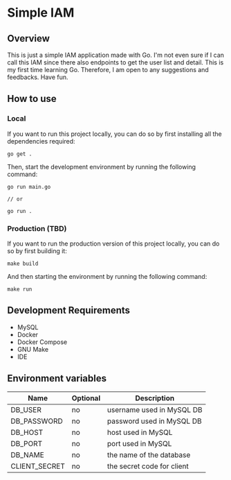 # Simple IAM

## Overview

This is just a simple IAM application made with Go. I'm not even sure if I can call this IAM since there also endpoints to get the user list and detail. This is my first time learning Go. Therefore, I am open to any suggestions and feedbacks. Have fun.

## How to use

### Local

If you want to run this project locally, you can do so by first installing all the dependencies required:

```
go get .
```

Then, start the development environment by running the following command:

```
go run main.go

// or

go run .
```

### Production (TBD)

If you want to run the production version of this project locally, you can do so by first building it:

```
make build
```

And then starting the environment by running the following command:

```
make run
```

## Development Requirements

- MySQL
- Docker
- Docker Compose
- GNU Make
- IDE

## Environment variables

| Name          | Optional | Description                |
| ------------- | -------- | -------------------------- |
| DB_USER       | no       | username used in MySQL DB  |
| DB_PASSWORD   | no       | password used in MySQL DB  |
| DB_HOST       | no       | host used in MySQL         |
| DB_PORT       | no       | port used in MySQL         |
| DB_NAME       | no       | the name of the database   |
| CLIENT_SECRET | no       | the secret code for client |
